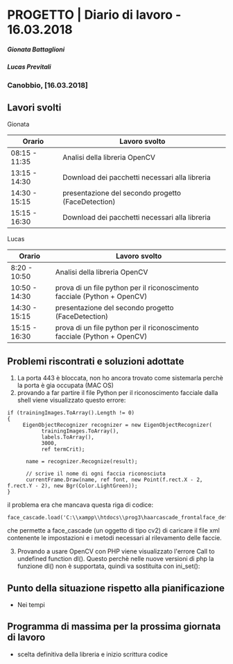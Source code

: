 # PROGETTO | Diario di lavoro - 16.03.2018
##### Gionata Battaglioni
##### Lucas Previtali
### Canobbio, [16.03.2018]

## Lavori svolti
Gionata

|Orario        |Lavoro svolto                 |
|--------------|------------------------------|
|08:15 - 11:35 |Analisi della libreria OpenCV|               
|13:15 - 14:30 |Download dei pacchetti necessari alla libreria|
|14:30 - 15:15 |presentazione del secondo progetto (FaceDetection)|
|15:15 - 16:30 |Download dei pacchetti necessari alla libreria|


Lucas

|Orario        |Lavoro svolto                 |
|--------------|------------------------------|
|8:20 - 10:50 |Analisi della libreria OpenCV|      
|10:50 - 14:30 |prova di un file python per il riconoscimento facciale (Python + OpenCV)|
|14:30 - 15:15 |presentazione del secondo progetto (FaceDetection)|
|15:15 - 16:30 |prova di un file python per il riconoscimento facciale (Python + OpenCV)|



##  Problemi riscontrati e soluzioni adottate
1. La porta 443 è bloccata, non ho ancora trovato come sistemarla perchè la porta è gia occupata (MAC OS)
2. provando a far partire il file Python per il riconoscimento facciale dalla shell viene visualizzato questo errore:
~~~
if (trainingImages.ToArray().Length != 0)
{
     EigenObjectRecognizer recognizer = new EigenObjectRecognizer(
           trainingImages.ToArray(),
           labels.ToArray(),
           3000,
           ref termCrit);

      name = recognizer.Recognize(result);

      // scrive il nome di ogni faccia riconosciuta
      currentFrame.Draw(name, ref font, new Point(f.rect.X - 2, f.rect.Y - 2), new Bgr(Color.LightGreen));
}
~~~
il problema era che mancava questa riga di codice:
~~~
face_cascade.load('C:\\xampp\\htdocs\\prog3\haarcascade_frontalface_default.xml');
~~~
che permette a face_cascade (un oggetto di tipo cv2) di caricare il file xml contenente le impostazioni e i metodi necessari al rilevamento delle faccie.

3. Provando a usare OpenCV con PHP viene visualizzato l'errore Call to undefined function dl(). 
Questo perchè nelle nuove versioni di php la funzione dl() non è supportata, quindi va sostituita con ini_set():
 
##  Punto della situazione rispetto alla pianificazione
- Nei tempi

## Programma di massima per la prossima giornata di lavoro
- scelta definitiva della libreria e inizio scrittura codice
